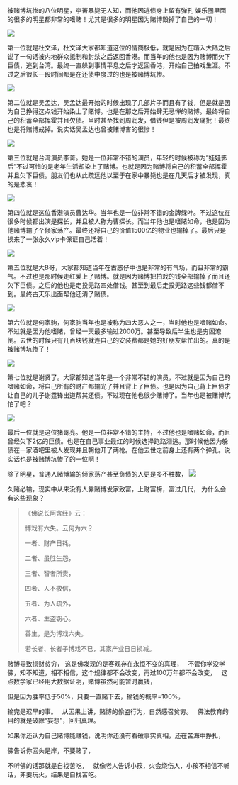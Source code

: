 被赌博坑惨的八位明星，李菁暴毙无人知，而他因逃债身上留有弹孔
娱乐圈里面的很多的明星都非常的嗜赌！尤其是很多的明星因为赌博毁掉了自己的一切！

![](images/0071MMrzgy1gkjtza8vnfj30f10a4gm4.jpg)

第一位就是杜文泽，杜文泽大家都知道这位的情商极低，就是因为在踏入大陆之后说了一句话被内地群众抵制和封杀之后返回香港。而当年的他也是因为赌博而欠下巨债，逃到台湾。最终一直躲到事情平息之后才返回香港，开始自己拍戏生涯。不过之后很长一段时间都是在还债中度过的也是被赌博坑惨。

![](images/0071MMrzgy1gkjtzaw8gfj30ej08vdgd.jpg)

第二位就是吴孟达，吴孟达最开始的时候出现了几部片子而且有了钱，但是就是因为自己挣得这点钱开始染上了赌博。也是在那之后开始肆无忌惮的赌博。最终将自己的积蓄全部挥霍并且欠债。当时甚至找到周润发，借钱但是被周润发痛批！最终也是将赌博戒掉。说实话吴孟达也曾被赌博害的很惨！

![](images/0071MMrzgy1gkjtzbmgyzj30db097q33.jpg)

第三位就是台湾演员李菁。她是一位非常不错的演员，年轻的时候被称为“娃娃影后”不过可惜的是老年生活却染上了赌博。也就是因为赌博将自己的积蓄全部挥霍并且欠下巨债。朋友们也从此疏远他以至于在家中暴毙也是在几天后才被发现，真的是悲哀！

![](images/0071MMrzgy1gkjtzc5ihvj30dp096jro.jpg)

第四位就是这位香港演员曹达华。当年也是一位非常不错的金牌绿叶。不过这位在很多时候都出演是探长，并且被人称为曹探长。而当年他也是嗜赌如命，也是因为他赌博输了个倾家荡产。最终还将自己的价值1500亿的物业也输掉了。最后只是换来了一张永久vip卡保证自己活着！

![](images/0071MMrzgy1gkjtzchqbfj30bz0d9mxj.jpg)

第五位就是大B哥，大家都知道当年在古惑仔中也是非常的有气场，而且非常的霸气。不过也是那时候走红爱上了赌博。就是因为赌博把拍戏的钱全部输掉了而且还欠下巨债。之后的他也是走投无路四处借钱。甚至到最后走投无路这些钱都借不到。最终古天乐出面帮他还清了赌债。

![](images/0071MMrzgy1gkjtzdio09j30f60a3t90.jpg)

第六位就是何家驹，何家驹当年也是被称为四大恶人之一，当时他也是嗜赌如命。不过就是因为他嗜赌，曾经一天最多输过2000万。甚至导致后半生也是穷困潦倒。去世的时候只有几百块钱就连自己的安装费都是她的好朋友帮忙出的。真的是被赌博坑惨了！

![](images/0071MMrzgy1gkjtze9ho7j30cc06hjrk.jpg)

第七位就是谢贤了。大家都知道当年是一个非常不错的演员，不过就是因为自己的嗜赌如命，将自己所有的财产都输光了并且背上了巨债。也是因为自己背上巨债才让自己的儿子谢霆锋出道帮其还债。不过现在他也很少赌博了。当年也是被赌博坑怕了吧？

![](images/0071MMrzgy1gkjtzet486j30dm082dg4.jpg)

最后一位就是这位猪哥亮。他是一位非常不错的主持，不过他也是嗜赌如命，而且曾经欠下2亿的巨债。也是在自己事业最红的时候选择跑路潜逃。那时候他因为躲债在一家酒吧里被人发现并且朝他开了两枪。在他去世之前身上还有两个弹孔。说实话也是被赌博坑惨了的一位啊！

除了明星，普通人赌博输的倾家荡产甚至负债的人更是多不胜数，
![](images/微信图片_20220423173156.png)

久赌必输，现实中从来没有人靠赌博发家致富，上财富榜，富过几代，
为什么会有这些现象？

> 《佛说长阿含经》云：
> 
>  博戏有六失。云何为六？
> 
> 一者、财产日耗，
> 
> 二者、虽胜生怨，
> 
> 三者、智者所责，
> 
> 四者、人不敬信，
> 
> 五者、为人疏外，
> 
> 六者、生盗窃心。
> 
> 善生，是为博戏六失。
> 
> 若长者、长者子博戏不已，其家产业日日损减。


赌博导致损财贫穷，
这是佛发现的是客观存在永恒不变的真理，
&nbsp;
不管你学没学佛，知不知道，相不相信，这个规律都不会改变，再过100万年都不会改变，
&nbsp;
这点数学家已经用大数据证明，赌博虽然可能暂时赢钱，

但是因为胜率低于50%，只要一直赌下去，输钱的概率=100%，

输完是迟早的事。
&nbsp;
从因果上讲，赌博的偷盗行为，自然感召贫穷。
&nbsp;
佛法教育的目的就是破除“妄想”，回归真理。

如果你还认为自己赌博能赚钱，说明你还没有看破事实真相，还在苦海中挣扎，

佛告诉你回头是岸，不要赌了，

不听佛的话那就是自找苦吃，
&nbsp;
就像老人告诉小孩，火会烧伤人，小孩不相信不听话，非要玩火，结果是自找苦吃。

